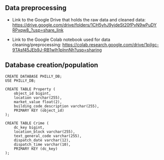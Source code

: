 ## Data preprocessing

* Link to the Google Drive that holds the raw data and cleaned data:
https://drive.google.com/drive/folders/1CH5yhJ9yjdeSt20fPvN9wPuDYRPxqw8_?usp=share_link  

* Link to the Google Colab notebook used for data cleaning/preprocessing:
https://colab.research.google.com/drive/1piIgc-9TAsf45JEb9J-RB1wIh1plnnNh?usp=sharing 


## Database creation/population 

    CREATE DATABASE PHILLY_DB;
    USE PHILLY_DB;

    CREATE TABLE Property (
        object_id bigint,
        location varchar(255),
        market_value float(2),
        building_code_description varchar(255),
        PRIMARY KEY (object_id)
    );

    CREATE TABLE Crime (
        dc_key bigint,
        location_block varchar(255),
        text_general_code varchar(255),
        dispatch_date varchar(12),
        dispatch_time varchar(10),
        PRIMARY KEY (dc_key)
    );

